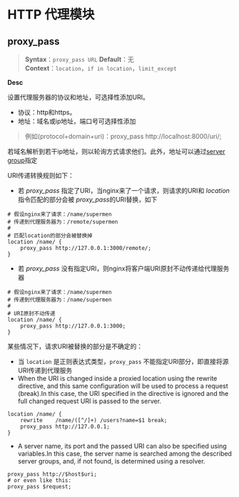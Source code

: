 # HTTP 代理模块

## proxy_pass

>**Syntax**：`proxy_pass URL`
>**Default**：无  
>**Context**：`location`，`if in location`，`limit_except`  

**Desc**

设置代理服务器的协议和地址，可选择性添加URI。
- 协议：http和https。
- 地址：域名或ip地址，端口号可选择性添加

> 例如(protocol+domain+uri)：proxy_pass http://localhost:8000/uri/;  

若域名解析到若干ip地址，则以轮询方式请求他们。此外，地址可以通过[server group](http://nginx.org/en/docs/http/ngx_http_upstream_module.html)指定  

URI传递转换规则如下：
- 若 *proxy_pass* 指定了URI，当nginx来了一个请求，则请求的URI和 *location* 指令匹配的部分会被 *proxy_pass*的URI替换，如下
```nginx
# 假设nginx来了请求：/name/supermen
# 传递到代理服务器为：/remote/supermen
#
# 匹配location的部分会被替换掉
location /name/ {
    proxy_pass http://127.0.0.1:3000/remote/;
}
```
- 若 *proxy_pass* 没有指定URI，则nginx将客户端URI原封不动传递给代理服务器

```nginx
# 假设nginx来了请求：/name/supermen
# 传递到代理服务器为：/name/supermen
#
# URI原封不动传递
location /name/ {
    proxy_pass http://127.0.0.1:3000;
}
```  

某些情况下，请求URI被替换的部分是不确定的：
- 当 `location` 是正则表达式类型，`proxy_pass` 不能指定URI部分，即直接将源URI传递到代理服务
- When the URI is changed inside a proxied location using the rewrite directive, and this same configuration will be used to process a request (break).In this case, the URI specified in the directive is ignored and the full changed request URI is passed to the server.

```nginx
location /name/ {
    rewrite    /name/([^/]+) /users?name=$1 break;
    proxy_pass http://127.0.0.1;
}
```
- A server name, its port and the passed URI can also be specified using variables.In this case, the server name is searched among the described server groups, and, if not found, is determined using a resolver.

```nginx
proxy_pass http://$host$uri;
# or even like this:
proxy_pass $request;
```


